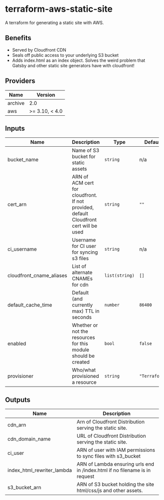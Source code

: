 # terraform-aws-static-site
A terraform for generating a static site with AWS.

## Benefits
- Served by Cloudfront CDN
- Seals off public access to your underlying S3 bucket
- Adds index.html as an index object. Solves the weird problem that Gatsby and other static site generators have with cloudfront!

## Providers

| Name | Version |
|------|---------|
| archive | 2.0 |
| aws | \>= 3.10, \< 4.0|

## Inputs

| Name | Description | Type | Default | Required |
|------|-------------|------|---------|:--------:|
| bucket\_name | Name of S3 bucket for static assets | `string` | n/a | yes |
| cert\_arn | ARN of ACM cert for cloudfront. If not provided, default Cloudfront cert will be used | `string` | `""` | no |
| ci\_username | Username for CI user for syncing s3 files | `string` | n/a | yes |
| cloudfront\_cname\_aliases | List of alternate CNAMEs for cdn | `list(string)` | `[]` | no |
| default\_cache\_time | Default (and currently max) TTL in seconds | `number` | `86400` | no |
| enabled | Whether or not the resources for this module should be created | `bool` | `false` | no |
| provisioner | Who/what provisioned a resource | `string` | `"Terraform"` | no |

## Outputs

| Name | Description |
|------|-------------|
| cdn\_arn | Arn of Cloudfront Distribution serving the static site. |
| cdn\_domain\_name | URL of Cloudfront Distribution serving the static site. |
| ci\_user | ARN of user with IAM permissions to sync files with s3\_bucket |
| index\_html\_rewriter\_lambda | ARN of Lambda ensuring urls end in /index.html if no filename is in request |
| s3\_bucket\_arn | ARN of S3 bucket holding the site html/css/js and other assets. |
